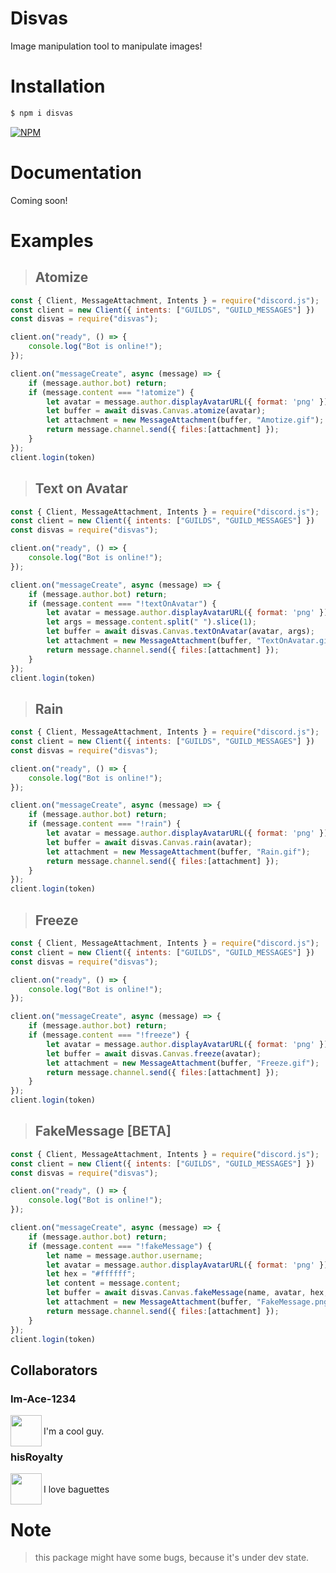 # Disvas
Image manipulation tool to manipulate images!

# Installation
```sh
$ npm i disvas
```

[![NPM](https://nodei.co/npm/disvas.png)](https://nodei.co/npm/disvas/)

# Documentation
Coming soon!

# Examples
> ## Atomize
```js
const { Client, MessageAttachment, Intents } = require("discord.js");
const client = new Client({ intents: ["GUILDS", "GUILD_MESSAGES"] })
const disvas = require("disvas");

client.on("ready", () => {
    console.log("Bot is online!");
});

client.on("messageCreate", async (message) => {
    if (message.author.bot) return;
    if (message.content === "!atomize") {
        let avatar = message.author.displayAvatarURL({ format: 'png' });
        let buffer = await disvas.Canvas.atomize(avatar);
        let attachment = new MessageAttachment(buffer, "Amotize.gif");
        return message.channel.send({ files:[attachment] });
    }
});
client.login(token)
```

> ## Text on Avatar
```js
const { Client, MessageAttachment, Intents } = require("discord.js");
const client = new Client({ intents: ["GUILDS", "GUILD_MESSAGES"] })
const disvas = require("disvas");

client.on("ready", () => {
    console.log("Bot is online!");
});

client.on("messageCreate", async (message) => {
    if (message.author.bot) return;
    if (message.content === "!textOnAvatar") {
        let avatar = message.author.displayAvatarURL({ format: 'png' });
        let args = message.content.split(" ").slice(1);
        let buffer = await disvas.Canvas.textOnAvatar(avatar, args);
        let attachment = new MessageAttachment(buffer, "TextOnAvatar.gif");
        return message.channel.send({ files:[attachment] });
    }
});
client.login(token)
```

> ## Rain
```js
const { Client, MessageAttachment, Intents } = require("discord.js");
const client = new Client({ intents: ["GUILDS", "GUILD_MESSAGES"] })
const disvas = require("disvas");

client.on("ready", () => {
    console.log("Bot is online!");
});

client.on("messageCreate", async (message) => {
    if (message.author.bot) return;
    if (message.content === "!rain") {
        let avatar = message.author.displayAvatarURL({ format: 'png' });
        let buffer = await disvas.Canvas.rain(avatar);
        let attachment = new MessageAttachment(buffer, "Rain.gif");
        return message.channel.send({ files:[attachment] });
    }
});
client.login(token)
```

> ## Freeze
```js
const { Client, MessageAttachment, Intents } = require("discord.js");
const client = new Client({ intents: ["GUILDS", "GUILD_MESSAGES"] })
const disvas = require("disvas");

client.on("ready", () => {
    console.log("Bot is online!");
});

client.on("messageCreate", async (message) => {
    if (message.author.bot) return;
    if (message.content === "!freeze") {
        let avatar = message.author.displayAvatarURL({ format: 'png' });
        let buffer = await disvas.Canvas.freeze(avatar);
        let attachment = new MessageAttachment(buffer, "Freeze.gif");
        return message.channel.send({ files:[attachment] });
    }
});
client.login(token)
```

> ## FakeMessage [BETA]
```js
const { Client, MessageAttachment, Intents } = require("discord.js");
const client = new Client({ intents: ["GUILDS", "GUILD_MESSAGES"] })
const disvas = require("disvas");

client.on("ready", () => {
    console.log("Bot is online!");
});

client.on("messageCreate", async (message) => {
    if (message.author.bot) return;
    if (message.content === "!fakeMessage") {
        let name = message.author.username;
        let avatar = message.author.displayAvatarURL({ format: 'png' });
        let hex = "#ffffff";
        let content = message.content;
        let buffer = await disvas.Canvas.fakeMessage(name, avatar, hex, content);
        let attachment = new MessageAttachment(buffer, "FakeMessage.png");
        return message.channel.send({ files:[attachment] });
    }
});
client.login(token)
```

## Collaborators

### Im-Ace-1234

<img align="left" width="50" height="50" src="https://avatars.githubusercontent.com/u/78647871">
<br>
I'm a cool guy.

### hisRoyalty

<img align="left" width="50" height="50" src="https://avatars.githubusercontent.com/u/88897968">
<br>
I love baguettes

# Note
> this package might have some bugs, because it's under dev state.
